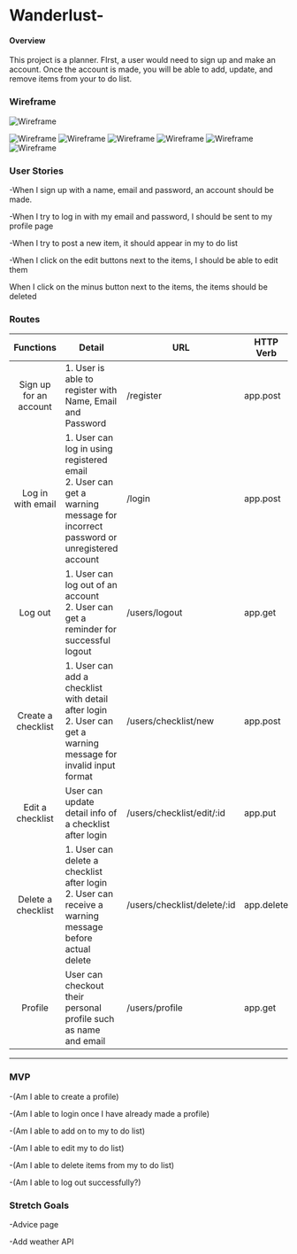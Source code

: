 # Wanderlust-

#### Overview 
This project is a planner. FIrst, a user would need to sign up and make an account. Once the account is made, you will be able to add, update, and remove items from your to do list. 

### Wireframe 

![Wireframe](./project2Images/ERD.png)

![Wireframe](./project2Images/Page_0.png)
![Wireframe](./project2Images/Page_1.png)
![Wireframe](./project2Images/Page_2.png)
![Wireframe](./project2Images/Page_3.png)
![Wireframe](./project2Images/Page_4.png)
![Wireframe](./project2Images/Page_5.png)
### User Stories

-When I sign up with a name, email and password, an account should be made. 

-When I try to log in with my email and password, I should be sent to my profile page 

-When I try to post a new item, it should appear in my to do list 

-When I click on the edit buttons next to the items, I should be able to edit them 

When I click on the minus button next to the items, the items should be deleted

### Routes
| Functions              | Detail                                            | URL                         | HTTP Verb |
| :--------------------: | ------------------------------------------------- | --------------------------- |-----------|
| Sign up for an account | 1. User is able to register with Name, Email and Password | /register | app.post |
| Log in with email | 1. User can log in using registered email<br>2. User can get a warning message for incorrect password or unregistered account | /login | app.post |
| Log out | 1. User can log out of an account<br>2. User can get a reminder for successful logout | /users/logout | app.get |
| Create a checklist | 1. User can add a checklist with detail after login<br>2. User can get a warning message for invalid input format | /users/checklist/new | app.post |
| Edit a checklist | User can update detail info of a checklist after login | /users/checklist/edit/:id | app.put |
| Delete a checklist | 1. User can delete a checklist after login<br>2. User can receive a warning message before actual delete | /users/checklist/delete/:id | app.delete |
| Profile | User can checkout their personal profile such as name and email | /users/profile | app.get |

___
### MVP 

-(Am I able to create a profile) 

-(Am I able to login once I have already made a profile)

-(Am I able to add on to my to do list) 

-(Am I able to edit my to do list)

-(Am I able to delete items from my to do list)

-(Am I able to log out successfully?) 
### Stretch Goals 
-Advice page

-Add weather API 

